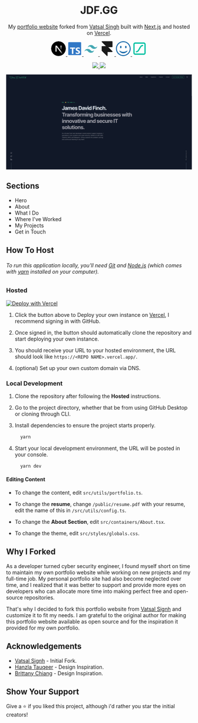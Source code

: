 <h1 align="center">
  JDF.GG
</h1>

<p align="center">
  My <a href="https://jdf.gg/" target="_blank">portfolio website</a> forked from <a href="https://vatsalsinghkv.vercel.app/" target="_blank">Vatsal Singh</a> built with <a href="https://nextjs.org/" target="_blank">Next.js</a> and hosted on <a href="https://vercel.com/" target="_blank">Vercel</a>.
</p>

<div align="center">
  <a href="https://nextjs.org/" target="_blank">
    <svg xmlns="http://www.w3.org/2000/svg" width="40" height="40" viewBox="0 0 256 256"><defs><linearGradient id="logosNextjsIcon0" x1="55.633%" x2="83.228%" y1="56.385%" y2="96.08%"><stop offset="0%" stop-color="#FFF"/><stop offset="100%" stop-color="#FFF" stop-opacity="0"/></linearGradient><linearGradient id="logosNextjsIcon1" x1="50%" x2="49.953%" y1="0%" y2="73.438%"><stop offset="0%" stop-color="#FFF"/><stop offset="100%" stop-color="#FFF" stop-opacity="0"/></linearGradient><circle id="logosNextjsIcon2" cx="128" cy="128" r="128"/></defs><mask id="logosNextjsIcon3" fill="#fff"><use href="#logosNextjsIcon2"/></mask><g mask="url(#logosNextjsIcon3)"><circle cx="128" cy="128" r="128"/><path fill="url(#logosNextjsIcon0)" d="M212.634 224.028L98.335 76.8H76.8v102.357h17.228V98.68L199.11 234.446a128.433 128.433 0 0 0 13.524-10.418Z"/><path fill="url(#logosNextjsIcon1)" d="M163.556 76.8h17.067v102.4h-17.067z"/></g></svg>
  </a>
  <a href="https://www.typescriptlang.org/" target="_blank">
    <svg xmlns="http://www.w3.org/2000/svg" width="40" height="40" viewBox="0 0 32 32"><rect width="28" height="28" x="2" y="2" fill="#3178c6" rx="1.312"/><path fill="#fff" fill-rule="evenodd" d="M18.245 23.759v3.068a6.492 6.492 0 0 0 1.764.575a11.56 11.56 0 0 0 2.146.192a9.968 9.968 0 0 0 2.088-.211a5.11 5.11 0 0 0 1.735-.7a3.542 3.542 0 0 0 1.181-1.266a4.469 4.469 0 0 0 .186-3.394a3.409 3.409 0 0 0-.717-1.117a5.236 5.236 0 0 0-1.123-.877a12.027 12.027 0 0 0-1.477-.734q-.6-.249-1.08-.484a5.5 5.5 0 0 1-.813-.479a2.089 2.089 0 0 1-.516-.518a1.091 1.091 0 0 1-.181-.618a1.039 1.039 0 0 1 .162-.571a1.4 1.4 0 0 1 .459-.436a2.439 2.439 0 0 1 .726-.283a4.211 4.211 0 0 1 .956-.1a5.942 5.942 0 0 1 .808.058a6.292 6.292 0 0 1 .856.177a5.994 5.994 0 0 1 .836.3a4.657 4.657 0 0 1 .751.422V13.9a7.509 7.509 0 0 0-1.525-.4a12.426 12.426 0 0 0-1.9-.129a8.767 8.767 0 0 0-2.064.235a5.239 5.239 0 0 0-1.716.733a3.655 3.655 0 0 0-1.171 1.271a3.731 3.731 0 0 0-.431 1.845a3.588 3.588 0 0 0 .789 2.34a6 6 0 0 0 2.395 1.639q.63.26 1.175.509a6.458 6.458 0 0 1 .942.517a2.463 2.463 0 0 1 .626.585a1.2 1.2 0 0 1 .23.719a1.1 1.1 0 0 1-.144.552a1.269 1.269 0 0 1-.435.441a2.381 2.381 0 0 1-.726.292a4.377 4.377 0 0 1-1.018.105a5.773 5.773 0 0 1-1.969-.35a5.874 5.874 0 0 1-1.805-1.045Zm-5.154-7.638h4v-2.527H5.938v2.527H9.92v11.254h3.171Z"/></svg>
  </a>
  <a href="https://tailwindcss.com/" target="_blank">
    <svg xmlns="http://www.w3.org/2000/svg" width="40" height="40" viewBox="0 0 32 32"><path fill="#44a8b3" d="M9 13.7q1.4-5.6 7-5.6c5.6 0 6.3 4.2 9.1 4.9q2.8.7 4.9-2.1q-1.4 5.6-7 5.6c-5.6 0-6.3-4.2-9.1-4.9q-2.8-.7-4.9 2.1Zm-7 8.4q1.4-5.6 7-5.6c5.6 0 6.3 4.2 9.1 4.9q2.8.7 4.9-2.1q-1.4 5.6-7 5.6c-5.6 0-6.3-4.2-9.1-4.9q-2.8-.7-4.9 2.1Z"/></svg>
  </a>
  <a href="https://www.framer.com/motion/" target="_blank">
    <svg xmlns="http://www.w3.org/2000/svg" width="40" height="40" viewBox="0 0 15 15"><path fill="currentColor" d="M2.038.309A.5.5 0 0 1 2.5 0h10a.5.5 0 0 1 .5.5v5a.5.5 0 0 1-.5.5H8.707l4.147 4.146A.5.5 0 0 1 12.5 11H8v3.5a.5.5 0 0 1-.854.354l-5-5A.5.5 0 0 1 2 9.5v-4a.5.5 0 0 1 .5-.5h3.793L2.146.854a.5.5 0 0 1-.108-.545Z"/></svg>
  </a>
  <a href="https://icon-sets.iconify.design/" target="_blank">
    <svg xmlns="http://www.w3.org/2000/svg" width="40" height="40" viewBox="0 0 24 24"><path fill="#1769aa" d="M12 19.5c3.75 0 7.159-3.379 6.768-4.125c-.393-.75-2.268 1.875-6.768 1.875s-6-2.625-6.375-1.875S8.25 19.5 12 19.5zm4.125-12c.623 0 1.125.502 1.125 1.125v1.5c0 .623-.502 1.125-1.125 1.125A1.123 1.123 0 0 1 15 10.125v-1.5c0-.623.502-1.125 1.125-1.125zm-8.25 0C8.498 7.5 9 8.002 9 8.625v1.5c0 .623-.502 1.125-1.125 1.125a1.123 1.123 0 0 1-1.125-1.125v-1.5c0-.623.502-1.125 1.125-1.125zM12 0C5.381 0 0 5.381 0 12s5.381 12 12 12s12-5.381 12-12S18.619 0 12 0zm0 1.5c5.808 0 10.5 4.692 10.5 10.5S17.808 22.5 12 22.5S1.5 17.808 1.5 12S6.192 1.5 12 1.5Z"/></svg>
  </a>
  <a href="https://lottiefiles.com/" target="_blank">
    <svg xmlns="http://www.w3.org/2000/svg" width="40" height="40" viewBox="0 0 24 24"><path fill="#00c1a2" d="M17 6c-2.8 0-4.4 2.8-5.9 5.5C9.9 13.8 8.7 16 7 16c-.6 0-1 .4-1 1s.4 1 1 1c2.8 0 4.4-2.8 5.9-5.5C14.1 10.2 15.3 8 17 8c.6 0 1-.4 1-1s-.4-1-1-1zm2-4H5C3.3 2 2 3.3 2 5v14c0 1.7 1.3 3 3 3h14c1.7 0 3-1.3 3-3V5c0-1.7-1.3-3-3-3zm1 17c0 .6-.4 1-1 1H5c-.6 0-1-.4-1-1V5c0-.6.4-1 1-1h14c.6 0 1 .4 1 1v14z"/></svg>
  </a>
</div>

<p align="center">
  <a href="https://choosealicense.com/licenses/mit/" target="_blank">
    <img src="https://img.shields.io/badge/License-MIT-brightgreen"/ >
  </a>
  <img src="https://img.shields.io/badge/Version-1.3.1-blue"/ >
</p>

[![My Portfolio](https://raw.githubusercontent.com/JamsRepos/jdf.gg/main/public/images/projects/Site.jpg)](https://jdf.gg/)

## Sections

- Hero
- About
- What I Do
- Where I've Worked
- My Projects
- Get in Touch

## How To Host

###### To run this application locally, you'll need [Git](https://git-scm.com) and [Node.js](https://nodejs.org/en/download/) (which comes with [yarn](https://yarnpkg.com) installed on your computer).

### Hosted

[![Deploy with Vercel](https://vercel.com/button)](https://vercel.com/new/clone?repository-url=https%3A%2F%2Fgithub.com%2FJamsRepos%2Fjdf.gg)

1. Click the button above to Deploy your own instance on [Vercel](https://vercel.com/), I recommend signing in with GitHub.

2. Once signed in, the button should automatically clone the repository and start deploying your own instance.

3. You should receive your URL to your hosted environment, the URL should look like `https://<REPO NAME>.vercel.app/`.

4. (optional) Set up your own custom domain via DNS.

### Local Development

1. Clone the repository after following the **Hosted** instructions.

2. Go to the project directory, whether that be from using GitHub Desktop or cloning through CLI.

3. Install dependencies to ensure the project starts properly.

    ```bash
      yarn
    ```

4. Start your local development environment, the URL will be posted in your console.

    ```bash
      yarn dev
    ```

#### Editing Content

- To change the content, edit `src/utils/portfolio.ts`.

- To change the **resume**, change `/public/resume.pdf` with your resume, edit the name of this in `/src/utils/config.ts`.

- To change the **About Section**, edit `src/containers/About.tsx`.

- To change the theme, edit `src/styles/globals.css`.

## Why I Forked

As a developer turned cyber security engineer, I found myself short on time to maintain my own portfolio website while working on new projects and my full-time job. My personal portfolio site had also become neglected over time, and I realized that it was better to support and provide more eyes on developers who can allocate more time into making perfect free and open-source repositories.

That's why I decided to fork this portfolio website from [Vatsal Signh](https://vatsalsinghkv.vercel.app/) and customize it to fit my needs. I am grateful to the original author for making this portfolio website available as open source and for the inspiration it provided for my own portfolio.
## Acknowledgements

- [Vatsal Signh](https://github.com/vatsalsinghkv/portfolio-website) - Initial Fork.
- [Hanzla Tauqeer](https://github.com/1hanzla100/developer-portfolio) - Design Inspiration.
- [Brittany Chiang](https://github.com/bchiang7/v4) - Design Inspiration.

## Show Your Support

Give a ⭐️ if you liked this project, although i'd rather you star the initial creators!